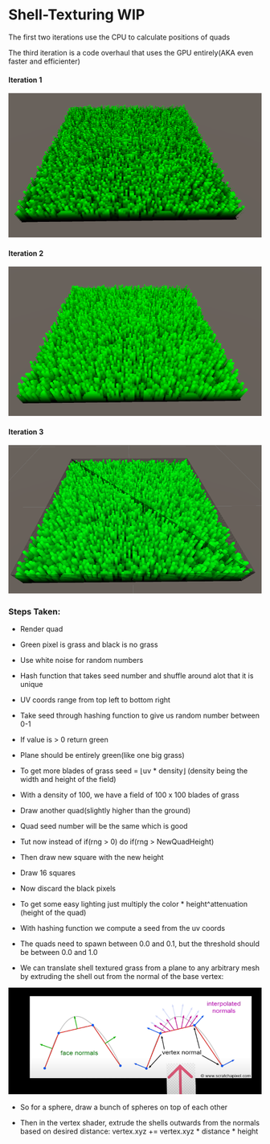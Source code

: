 # Shell-Texturing WIP

The first two iterations use the CPU to calculate positions of quads

The third iteration is a code overhaul that uses the GPU entirely(AKA even faster and efficienter)

#### Iteration 1
![Grass](image0.png)
#### Iteration 2
![Grass](image1.png)
#### Iteration 3
![Grass](image2.png)

### Steps Taken:
 
- Render quad

- Green pixel is grass and black is no grass

- Use white noise for random numbers

- Hash function that takes seed number and shuffle around alot that it is unique

- UV coords range from top left to bottom right

- Take seed through hashing function to give us random number between 0-1

- If value is > 0 return green

- Plane should be entirely green(like one big grass)

- To get more blades of grass  seed = ⌊uv * density⌋  (density being the width and height of the field)

- With a density of 100, we have a field of 100 x 100 blades of grass

- Draw another quad(slightly higher than the ground)

- Quad seed number will be the same which is good

- Tut now instead of if(rng > 0) do if(rng > NewQuadHeight)

- Then draw new square with the new height

- Draw 16 squares

- Now discard the black pixels

- To get some easy lighting just multiply the color * height^attenuation  (height of the quad)

- With hashing function we compute a seed from the uv coords

- The quads need to spawn between 0.0 and 0.1, but the threshold should be between 0.0 and 1.0

- We can translate shell textured grass from a plane to any arbitrary mesh by extruding the shell out from the normal of the base vertex:

![vertexNormal](vertexNormal.png)

- So for a sphere, draw a bunch of spheres on top of each other

- Then in the vertex shader, extrude the shells outwards from the normals based on desired distance: vertex.xyz += vertex.xyz * distance * height